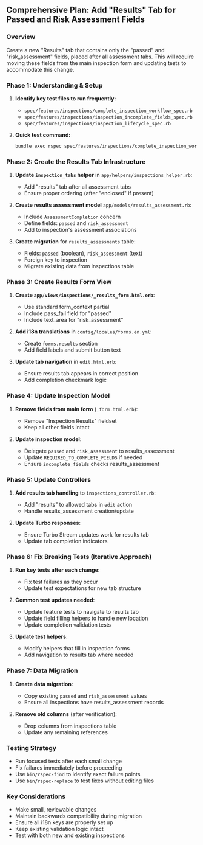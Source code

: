## Comprehensive Plan: Add "Results" Tab for Passed and Risk Assessment Fields

### Overview
Create a new "Results" tab that contains only the "passed" and "risk_assessment" fields, placed after all assessment tabs. This will require moving these fields from the main inspection form and updating tests to accommodate this change.

### Phase 1: Understanding & Setup
1. **Identify key test files to run frequently:**
   - `spec/features/inspections/complete_inspection_workflow_spec.rb`
   - `spec/features/inspections/inspection_incomplete_fields_spec.rb`
   - `spec/features/inspections/inspection_lifecycle_spec.rb`
   
2. **Quick test command:**
   ```bash
   bundle exec rspec spec/features/inspections/complete_inspection_workflow_spec.rb spec/features/inspections/inspection_incomplete_fields_spec.rb spec/features/inspections/inspection_lifecycle_spec.rb
   ```

### Phase 2: Create the Results Tab Infrastructure
1. **Update `inspection_tabs` helper** in `app/helpers/inspections_helper.rb`:
   - Add "results" tab after all assessment tabs
   - Ensure proper ordering (after "enclosed" if present)

2. **Create results assessment model** `app/models/results_assessment.rb`:
   - Include `AssessmentCompletion` concern
   - Define fields: `passed` and `risk_assessment`
   - Add to inspection's assessment associations

3. **Create migration** for `results_assessments` table:
   - Fields: `passed` (boolean), `risk_assessment` (text)
   - Foreign key to inspection
   - Migrate existing data from inspections table

### Phase 3: Create Results Form View
1. **Create `app/views/inspections/_results_form.html.erb`**:
   - Use standard form_context partial
   - Include pass_fail field for "passed"
   - Include text_area for "risk_assessment"

2. **Add i18n translations** in `config/locales/forms.en.yml`:
   - Create `forms.results` section
   - Add field labels and submit button text

3. **Update tab navigation** in `edit.html.erb`:
   - Ensure results tab appears in correct position
   - Add completion checkmark logic

### Phase 4: Update Inspection Model
1. **Remove fields from main form** (`_form.html.erb`):
   - Remove "Inspection Results" fieldset
   - Keep all other fields intact

2. **Update inspection model**:
   - Delegate `passed` and `risk_assessment` to results_assessment
   - Update `REQUIRED_TO_COMPLETE_FIELDS` if needed
   - Ensure `incomplete_fields` checks results_assessment

### Phase 5: Update Controllers
1. **Add results tab handling** to `inspections_controller.rb`:
   - Add "results" to allowed tabs in `edit` action
   - Handle results_assessment creation/update

2. **Update Turbo responses**:
   - Ensure Turbo Stream updates work for results tab
   - Update tab completion indicators

### Phase 6: Fix Breaking Tests (Iterative Approach)
1. **Run key tests after each change**:
   - Fix test failures as they occur
   - Update test expectations for new tab structure

2. **Common test updates needed**:
   - Update feature tests to navigate to results tab
   - Update field filling helpers to handle new location
   - Update completion validation tests

3. **Update test helpers**:
   - Modify helpers that fill in inspection forms
   - Add navigation to results tab where needed

### Phase 7: Data Migration
1. **Create data migration**:
   - Copy existing `passed` and `risk_assessment` values
   - Ensure all inspections have results_assessment records

2. **Remove old columns** (after verification):
   - Drop columns from inspections table
   - Update any remaining references

### Testing Strategy
- Run focused tests after each small change
- Fix failures immediately before proceeding
- Use `bin/rspec-find` to identify exact failure points
- Use `bin/rspec-replace` to test fixes without editing files

### Key Considerations
- Make small, reviewable changes
- Maintain backwards compatibility during migration
- Ensure all i18n keys are properly set up
- Keep existing validation logic intact
- Test with both new and existing inspections